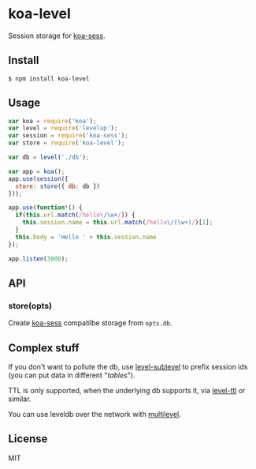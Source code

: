 # koa-level

Session storage for [koa-sess](https://github.com/koajs/koa-session).

## Install

```
$ npm install koa-level
```

## Usage

```js
var koa = require('koa');
var level = require('levelup');
var session = require('koa-sess');
var store = require('koa-level');

var db = level('./db');

var app = koa();
app.use(session({
  store: store({ db: db })
}));

app.use(function*() {
  if(this.url.match(/hello\/\w+/)) {
    this.session.name = this.url.match(/hello\/(\w+)/)[1];
  }
  this.body = 'Hello ' + this.session.name
});

app.listen(3000);
```

## API

### store(opts)

Create [koa-sess](https://github.com/koajs/koa-session) compatilbe storage from
`opts.db`.

## Complex stuff

If you don't want to pollute the db, use [level-sublevel](https://github.com/dominictarr/level-sublevel) to prefix session ids (you can put data in different "*tables*").

TTL is only supported, when the underlying db supports it, via [level-ttl](https://github.com/rvagg/node-level-ttl) or similar.

You can use leveldb over the network with [multilevel](https://github.com/juliangruber/multilevel).

## License

MIT
